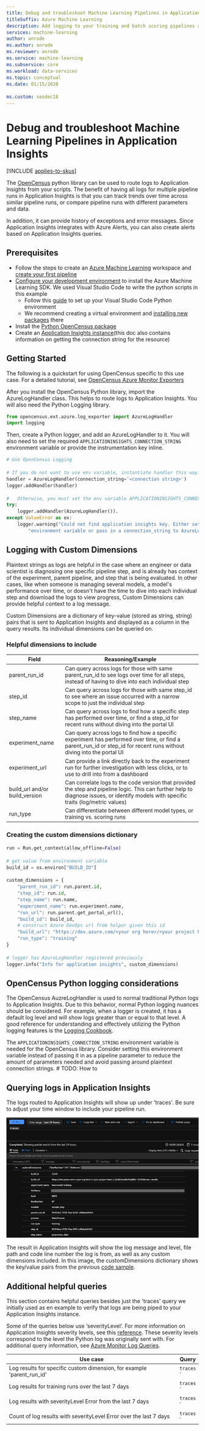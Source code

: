 ```yaml
---
title: Debug and troubleshoot Machine Learning Pipelines in Application Insights
titleSuffix: Azure Machine Learning
description: Add logging to your training and batch scoring pipelines and view the logged results in application insights.
services: machine-learning
author: anrode
ms.author: anrode
ms.reviewer: anrode
ms.service: machine-learning
ms.subservice: core
ms.workload: data-services
ms.topic: conceptual
ms.date: 01/15/2020

ms.custom: seodec18
---
```

# Debug and troubleshoot Machine Learning Pipelines in Application Insights
[!INCLUDE [applies-to-skus](../../includes/aml-applies-to-basic-enterprise-sku.md)]

The [OpenCensus](https://opencensus.io/quickstart/python/) python library can be used to route logs to Application Insights from your scripts. The benefit of having all logs for multiple pipeline runs in Application Insights is that you can track trends over time across similar pipeline runs, or compare pipeline runs with different parameters and data.

In addition, it can provide history of exceptions and error messages. Since Application Insights integrates with Azure Alerts, you can also create alerts based on Application Insights queries.

## Prerequisites

* Follow the steps to create an [Azure Machine Learning](./how-to-manage-workspace.md) workspace and [create your first pipeline](./how-to-create-your-first-pipeline.md)
* [Configure your development environment](./how-to-configure-environment.md) to install the Azure Machine Learning SDK. We used Visual Studio Code to write the python scripts in this example
  * Follow this [guide](https://code.visualstudio.com/docs/python/python-tutorial) to set up your Visual Studio Code Python environment
  * We recommend creating a virtual environment and [installing new packages](https://code.visualstudio.com/docs/python/python-tutorial#_install-and-use-packages) there
* Install the [Python OpenCensus package](https://pypi.org/project/opencensus/)
* Create an [Application Insights instance](../azure-monitor/app/opencensus-python.md)(this doc also contains information on getting the connection string for the resource)

## Getting Started

The following is a quickstart for using OpenCensus specific to this use case. For a detailed tutorial, see [OpenCensus Azure Monitor Exporters](https://github.com/census-instrumentation/opencensus-python/tree/master/contrib/opencensus-ext-azure)

After you install the OpenCensus Python library, import the AzureLogHandler class. This helps to route logs to Application Insights. You will also need the Python Logging library.

```python
from opencensus.ext.azure.log_exporter import AzureLogHandler
import logging
```

Then, create a Python logger, and add an AzureLogHandler to it. You will also need to set the required `APPLICATIONINSIGHTS_CONNECTION_STRING` environment variable or provide the instrumentation key inline.

```python
# Use OpenCensus Logging

# If you do not want to use env variable, instantiate handler this way:
handler = AzureLogHandler(connection_string='<connection string>')
logger.addHandler(handler)

#   Otherwise, you must set the env variable APPLICATIONINSIGHTS_CONNECTION_STRING
try:        
    logger.addHandler(AzureLogHandler()).
except ValueError as ex:
    logger.warning("Could not find application insights key. Either set the APPLICATIONINSIGHTS_CONNECTION_STRING " \
        "environment variable or pass in a connection_string to AzureLogHandler.")
```

## Logging with Custom Dimensions
 
Plaintext strings as logs are helpful in the case where an engineer or data scientist is diagnosing one specific pipeline step, and is already has context of the experiment, parent pipeline, and step that is being evaluated.
In other cases, like when someone is managing several models, a model's performance over time, or doesn't have the time to dive into each individual step and download the logs to view progress, Custom Dimensions can provide helpful context to a log message.
 
Custom Dimensions are a dictionary of key-value (stored as string, string) pairs that is sent to Application Insights and displayed as a column in the query results. Its individual dimensions can be queried on.
 
### Helpful dimensions to include

| Field                          | Reasoning/Example                                                                                                                                                                       |
|--------------------------------|-----------------------------------------------------------------------------------------------------------------------------------------------------------------------------------------|
| parent_run_id                  | Can query across logs for those with same parent_run_id to see logs over time for all steps, instead of having to dive into each individual step                                        |
| step_id                        | Can query across logs for those with same step_id to see where an issue occurred with a narrow scope to just the individual step                                                        |
| step_name                      | Can query across logs to find how a specific step has performed over time, or find a step_id for recent runs without diving into the portal UI                                          |
| experiment_name                | Can query across logs to find how a specific experiment has performed over time, or find a parent_run_id or step_id for recent runs without diving into the portal UI                   |
| experiment_url                 | Can provide a link directly back to the experiment run for further investigation with less clicks, or to use to drill into from a dashboard                                             |
| build_url and/or build_version | Can correlate logs to the code version that provided the step and pipeline logic. This can further help to diagnose issues, or identify models with specific traits (log/metric values) |
| run_type                       | Can differentiate between different model types, or training vs. scoring runs                                                                                                           |

### Creating the custom dimensions dictionary

```python
run = Run.get_context(allow_offline=False)

# get value from environment variable
build_id = os.environ["BUILD_ID"]

custom_dimensions = {
    "parent_run_id": run.parent.id,
    "step_id": run.id,
    "step_name": run.name,
    "experiment_name": run.experiment.name,
    "run_url": run.parent.get_portal_url(),
    "build_id": build_id, 
    # construct Azure DevOps url from helper given this id
    "build_url": "https://dev.azure.com/<your org here>/<your project here>/_build/results?buildId={build_id}&view=results",
    "run_type": "training"
}

# logger has AzureLogHandler registered previously
logger.info("Info for application insights", custom_dimensions) 

```

## OpenCensus Python logging considerations

The OpenCensus AuzreLogHandler is used to normal traditional Python logs to Application Insights. Due to this behavior, normal Python logging nuances should be considered. For example, when a logger is created, it has a default log level and will show logs greater than or equal to that level. A good reference for understanding and effectively utilizing the Python logging features is the [Logging Cookbook](https://docs.python.org/3/howto/logging-cookbook.html).

The `APPLICATIONINSIGHTS_CONNECTION_STRING` environment variable is needed for the OpenCensus library. Consider setting this environment variable instead of passing it in as a pipeline parameter to reduce the amount of parameters needed and avoid passing around plaintext connection strings. # TODO: How to

## Querying logs in Application Insights

The logs routed to Application Insights will show up under 'traces'. Be sure to adjust your time window to include your pipeline run.

![Application Insights Query result](./media/how-to-debug-pipelines-application-insights/traces-application-insights-query.png)

The result in Application Insights will show the log message and level, file path and code line number the log is from, as well as any custom dimensions included. In this image, the customDimensions dictionary shows the key/value pairs from the previous [code sample](#creating-custom-dimensions-dictionary).

## Additional helpful queries

This section contains helpful queries besides just the 'traces' query we initially used as en example to verify that logs are being piped to your Application Insights instance.

Some of the queries below use ‘severityLevel’. For more information on Application Insights severity levels, see this [reference](https://docs.microsoft.com/en-us/dotnet/api/microsoft.applicationinsights.datacontracts.severitylevel?view=azure-dotnet). These severity levels correspond to the level the Python log was originally sent with. For additional query information, see [Azure Monitor Log Queries](https://docs.microsoft.com/en-us/azure/azure-monitor/log-query/query-language).

| Use case                                                               | Query                                                                                              |
|------------------------------------------------------------------------|----------------------------------------------------------------------------------------------------|
| Log results for specific custom dimension, for example 'parent_run_id' | `traces`<br>`| where customDimensions.['parent_run_id'] == '931024c2-3720-11ea-b247-c49deda841c1'` |
| Log results for training runs over the last 7 days                     | `traces`<br>`| where timestamp > ago(7d) and customDimensions['run_type'] == 'training'`           |
| Log results with severityLevel Error from the last 7 days              | `traces`<br>`| where timestamp > ago(7d) and severityLevel == 3`                                   |
| Count of log results with severityLevel Error over the last 7 days     | `traces`<br>`| where timestamp > ago(7d) and severityLevel == 3`<br>`| summarize count()`          |
